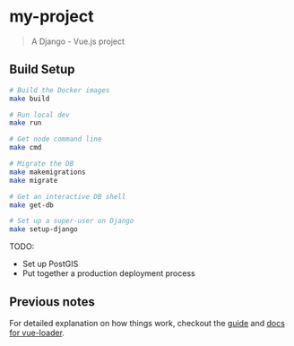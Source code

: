 # my-project

> A Django - Vue.js project

## Build Setup

``` bash
# Build the Docker images
make build

# Run local dev
make run

# Get node command line
make cmd

# Migrate the DB
make makemigrations
make migrate

# Get an interactive DB shell
make get-db

# Set up a super-user on Django
make setup-django
```


TODO:

 * Set up PostGIS
 * Put together a production deployment process


## Previous notes

For detailed explanation on how things work, checkout the [guide](https://github.com/vuejs-templates/webpack#vue-webpack-boilerplate) and [docs for vue-loader](http://vuejs.github.io/vue-loader).
